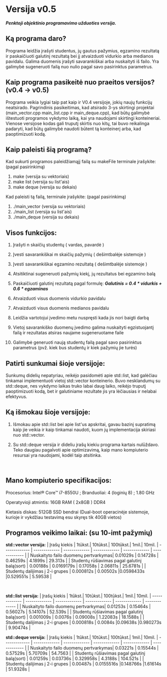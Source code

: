 # Versija v0.5
***Penktoji objektinio programavimo užduoties versija.***

<h2>Ką programa daro?</h2>

Programa leidžia įrašyti studentus, jų gautus pažymius, egzamino rezultatą ir paskaičiuoti galutinį rezultatą bei jį atvaizduoti vidurkio arba medianos pavidalu. Galima duomenis įrašyti savarankiškai arba nuskaityti iš failo. Yra galimybė sugeneruoti failą nuo nulio pagal savo pasirinktus parametrus.

<h2>Kaip programa pasikeitė nuo praeitos versijos?(v0.4 -> v0.5)</h2>

Programa veikia lygiai taip pat kaip ir V0.4 versijoje, jokių naujų funkcijų neatsirado. Pagrindinis pasikeitimas, kad atsirado 3-ys skirtingi projektai (main_vector.cpp main_list.cpp ir main_deque.cpp), kad būtų galimybė ištestuoti programos vykdymo laiką, kai yra naudojami skirtingi
konteineriai. Vienose versijose kodas gali truputį skirtis nuo kitų, tai buvo reikalinga padaryti, kad būtų galimybė naudoti  būtent tą konteinerį arba, kad paoptimizuoti kodą.


<h2>Kaip paleisti šią programą?</h2>

Kad sukurti programos paleidžiamąjį failą su makeFile terminale įrašykite: (pagal pasirinkimą)

1) make (versija su vektoriais)
2) make list (versija su list'ais)
3) make deque (versija su dekais)

Kad paleisti tą failą, terminale įrašykite: (pagal pasirinkimą)

1) ./main_vector (versija su vektoriais)
2) ./main_list (versija su list'ais)
3) ./main_deque (versija su dekais)

<h2>Visos funkcijos:</h2>

1) Įrašyti n skaičių studentų ( vardas, pavardė )

2) Įvesti savarankiškai m skaičių pažymių ( dešimtbalėje sistemoje )

3) Įvesti savarankiškai egzamino rezultatą ( dešimtbalėje sistemoje )

4) Atsitiktinai sugeneruoti pažymių kiekį, jų rezultatus bei egzamino balą

5) Paskaičiuoti galutinį rezultatą pagal formulę: ***Galutinis  = 0.4 * vidurkis + 0.6 * egzaminas***

5) Atvaizduoti visus duomenis vidurkio pavidalu

6) Atvaizduoti visus duomenis medianos pavidalu

7) Leidžia vartotojui įvedimo metu nuspręsti kada jis nori baigti darbą

8) Vietoj savarankiško duomenų įvedimo galima nuskaityti egzistuojantį failą ir rezultatas atsiras naujame sugeneruotame faile

9) Galimybė generuoti naują studentų failą pagal savo pasirinktus parametrus (pvž. kiek bus studentų ir kiek pažymių jie turės)

<h2>Patirti sunkumai šioje versijoje:</h2>

Sunkumų didelių nepatyriau, reikėjo pasidomėti apie std::list, kad galėčiau tinkamai implementuoti vietoj std::vector konteinerio. Buvo nesklandumų su std::deque, nes  vykdymo laikas truko labai daug laiko, reikėjo truputį paoptimizuoti kodą, bet ir galutiniame rezultate jis yra lėčiausias ir nelabai efektyvus.

<h2>Ką išmokau šioje versijoje:</h2>

1) Išmokau apie std::list bei apie list'us apskritai, gavau bazinį supratimą kaip jie veikia ir kaip tinkamai naudoti, kuom jų implementacija skiriasi nuo std::vector.

2) Su std::deque versija ir dideliu įrašų kiekiu programa kartais nulūždavo. Teko daugiau pagalvoti apie optimizavimą, kaip mano kompiuterio resursai yra naudojami, kodėl taip atsitinka.

<br>

<h2>Mano kompiuterio specifikacijos:</h2>

Procesorius: Intel® Core™ i7-8550U ; Branduoliai: 4 (loginių 8) ; 1.80 GHz

Operatyvioji atmintis: 16GB RAM ( 2x8GB ) DDR4

Kietasis diskas: 512GB SSD bendrai (Dual-boot operacinėje sistemoje, kurioje ir vykdžiau testavimą esu skyręs tik 40GB vietos)

<h2>Programos veikimo laikai: (su 10-imt pažymių)</h2>

**std::vector versija:**
| Įrašų kiekis  | 1tūkst.| 10tūkst.| 100tūkst.| 1mil.| 10mil.
| ------------- | ------------- | ------------- | ------------- | ------------- | ------------- |
| Nuskaityto failo duomenų pertvarkymas| 0.01029s | 0.14728s  | 0.46259s | 4.1899s | 29.313s  |
| Studentų rūšiavimas pagal galutinį balą(sort) | 0.00188s | 0.0169179s  | 0.17058s  | 2.06811s  | 25.6781s |
| Studentų dalijimas į 2-i grupes  | 0.000812s  | 0.00502s  |0.0598433s |0.529551s  | 5.59538  |

<br>

**std::list versija:**
| Įrašų kiekis  | 1tūkst.| 10tūkst.| 100tūkst.| 1mil.| 10mil.
| ------------- | ------------- | ------------- | ------------- | ------------- | ------------- |
| Nuskaityto failo duomenų pertvarkymas| 0.01253s | 0.15464s  | 0.56027s | 5.14107s | 52.539s  |
| Studentų rūšiavimas pagal galutinį balą(sort) | 0.001009s | 0.0076s  | 0.09008s  | 1.22083s  | 18.1588s |
| Studentų dalijimas į 2-i grupes  | 0.000818s  | 0.0084s  |0.09638s |0.980273s  | 9.90474s  |

**std::deque versija:**
| Įrašų kiekis  | 1tūkst.| 10tūkst.| 100tūkst.| 1mil.| 10mil.
| ------------- | ------------- | ------------- | ------------- | ------------- | ------------- |
| Nuskaityto failo duomenų pertvarkymas| 0.03221s | 0.15544s  | 0.57529s | 5.70709s | 54.7563  |
| Studentų rūšiavimas pagal galutinį balą(sort) | 0.01259s | 0.03736s  | 0.329958s  | 4.3188s  | 104.521s |
| Studentų dalijimas į 2-i grupes  | 0.00487s  | 0.0155516s  |0.148766s |1.61614s  | 51.9328s  |